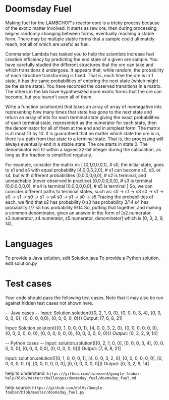 Doomsday Fuel
=============

Making fuel for the LAMBCHOP's reactor core is a tricky process because of the exotic matter involved. It starts as raw ore, then during processing, begins randomly changing between forms, eventually reaching a stable form. There may be multiple stable forms that a sample could ultimately reach, not all of which are useful as fuel. 

Commander Lambda has tasked you to help the scientists increase fuel creation efficiency by predicting the end state of a given ore sample. You have carefully studied the different structures that the ore can take and which transitions it undergoes. It appears that, while random, the probability of each structure transforming is fixed. That is, each time the ore is in 1 state, it has the same probabilities of entering the next state (which might be the same state).  You have recorded the observed transitions in a matrix. The others in the lab have hypothesized more exotic forms that the ore can become, but you haven't seen all of them.

Write a function solution(m) that takes an array of array of nonnegative ints representing how many times that state has gone to the next state and return an array of ints for each terminal state giving the exact probabilities of each terminal state, represented as the numerator for each state, then the denominator for all of them at the end and in simplest form. The matrix is at most 10 by 10. It is guaranteed that no matter which state the ore is in, there is a path from that state to a terminal state. That is, the processing will always eventually end in a stable state. The ore starts in state 0. The denominator will fit within a signed 32-bit integer during the calculation, as long as the fraction is simplified regularly. 

For example, consider the matrix m:
[
  [0,1,0,0,0,1],  # s0, the initial state, goes to s1 and s5 with equal probability
  [4,0,0,3,2,0],  # s1 can become s0, s3, or s4, but with different probabilities
  [0,0,0,0,0,0],  # s2 is terminal, and unreachable (never observed in practice)
  [0,0,0,0,0,0],  # s3 is terminal
  [0,0,0,0,0,0],  # s4 is terminal
  [0,0,0,0,0,0],  # s5 is terminal
]
So, we can consider different paths to terminal states, such as:
s0 -> s1 -> s3
s0 -> s1 -> s0 -> s1 -> s0 -> s1 -> s4
s0 -> s1 -> s0 -> s5
Tracing the probabilities of each, we find that
s2 has probability 0
s3 has probability 3/14
s4 has probability 1/7
s5 has probability 9/14
So, putting that together, and making a common denominator, gives an answer in the form of
[s2.numerator, s3.numerator, s4.numerator, s5.numerator, denominator] which is
[0, 3, 2, 9, 14].

Languages
=========

To provide a Java solution, edit Solution.java
To provide a Python solution, edit solution.py

Test cases
==========
Your code should pass the following test cases.
Note that it may also be run against hidden test cases not shown here.

-- Java cases --
Input:
Solution.solution({{0, 2, 1, 0, 0}, {0, 0, 0, 3, 4}, {0, 0, 0, 0, 0}, {0, 0, 0, 0,0}, {0, 0, 0, 0, 0}})
Output:
    [7, 6, 8, 21]

Input:
Solution.solution({{0, 1, 0, 0, 0, 1}, {4, 0, 0, 3, 2, 0}, {0, 0, 0, 0, 0, 0}, {0, 0, 0, 0, 0, 0}, {0, 0, 0, 0, 0, 0}, {0, 0, 0, 0, 0, 0}})
Output:
    [0, 3, 2, 9, 14]

-- Python cases --
Input:
solution.solution([[0, 2, 1, 0, 0], [0, 0, 0, 3, 4], [0, 0, 0, 0, 0], [0, 0, 0, 0,0], [0, 0, 0, 0, 0]])
Output:
    [7, 6, 8, 21]

Input:
solution.solution([[0, 1, 0, 0, 0, 1], [4, 0, 0, 3, 2, 0], [0, 0, 0, 0, 0, 0], [0, 0, 0, 0, 0, 0], [0, 0, 0, 0, 0, 0], [0, 0, 0, 0, 0, 0]])
Output:
    [0, 3, 2, 9, 14]





help to understand: `https://github.com/ivanseed/google-foobar-help/blob/master/challenges/doomsday_fuel/doomsday_fuel.md`

help source: `https://github.com/dblVs/Google-foobar/blob/master/doomsday_fuel.py`